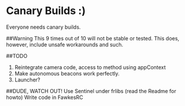 # Canary Builds :)
Everyone needs canary builds.

##Warning
This 9 times out of 10 will not be stable or tested. This does, however, include unsafe workarounds and such.

##TODO
1. Reintegrate camera code, access to method using appContext
2. Make autonomous beacons work perfectly.
3. Launcher?

##DUDE, WATCH OUT!
Use Sentinel under frlibs (read the Readme for howto)
Write code in FawkesRC